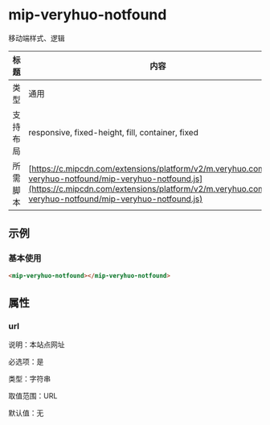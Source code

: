 # mip-veryhuo-notfound

移动端样式、逻辑

标题|内容
----|----
类型|通用
支持布局|responsive, fixed-height, fill, container, fixed
所需脚本| [https://c.mipcdn.com/extensions/platform/v2/m.veryhuo.com/mip-veryhuo-notfound/mip-veryhuo-notfound.js](https://c.mipcdn.com/extensions/platform/v2/m.veryhuo.com/mip-veryhuo-notfound/mip-veryhuo-notfound.js)

## 示例

### 基本使用

```html
<mip-veryhuo-notfound></mip-veryhuo-notfound>
```

## 属性

### url

说明：本站点网址

必选项：是

类型：字符串

取值范围：URL

默认值：无